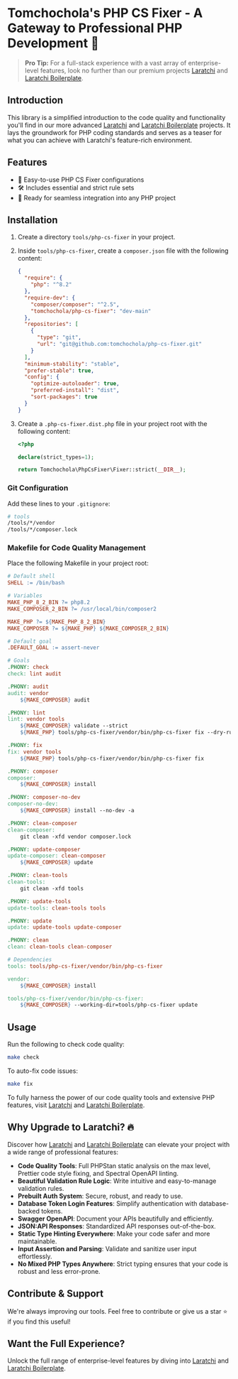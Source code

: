 # Tomchochola's PHP CS Fixer - A Gateway to Professional PHP Development 🚀

> **Pro Tip:** For a full-stack experience with a vast array of enterprise-level features, look no further than our premium projects [Laratchi](https://github.com/tomchochola/laratchi) and [Laratchi Boilerplate](https://github.com/tomchochola/laratchi-boilerplate).

## Introduction

This library is a simplified introduction to the code quality and functionality you'll find in our more advanced [Laratchi](https://github.com/tomchochola/laratchi) and [Laratchi Boilerplate](https://github.com/tomchochola/laratchi-boilerplate) projects. It lays the groundwork for PHP coding standards and serves as a teaser for what you can achieve with Laratchi's feature-rich environment.

## Features

- 🎯 Easy-to-use PHP CS Fixer configurations
- 🛠️ Includes essential and strict rule sets
- 🚀 Ready for seamless integration into any PHP project

## Installation

1. Create a directory `tools/php-cs-fixer` in your project.
2. Inside `tools/php-cs-fixer`, create a `composer.json` file with the following content:

   ```json
   {
     "require": {
       "php": "^8.2"
     },
     "require-dev": {
       "composer/composer": "^2.5",
       "tomchochola/php-cs-fixer": "dev-main"
     },
     "repositories": [
       {
         "type": "git",
         "url": "git@github.com:tomchochola/php-cs-fixer.git"
       }
     ],
     "minimum-stability": "stable",
     "prefer-stable": true,
     "config": {
       "optimize-autoloader": true,
       "preferred-install": "dist",
       "sort-packages": true
     }
   }
   ```

3. Create a `.php-cs-fixer.dist.php` file in your project root with the following content:

   ```php
   <?php

   declare(strict_types=1);

   return Tomchochola\PhpCsFixer\Fixer::strict(__DIR__);
   ```

### Git Configuration

Add these lines to your `.gitignore`:

```bash
# tools
/tools/*/vendor
/tools/*/composer.lock
```

### Makefile for Code Quality Management

Place the following Makefile in your project root:

```makefile
# Default shell
SHELL := /bin/bash

# Variables
MAKE_PHP_8_2_BIN ?= php8.2
MAKE_COMPOSER_2_BIN ?= /usr/local/bin/composer2

MAKE_PHP ?= ${MAKE_PHP_8_2_BIN}
MAKE_COMPOSER ?= ${MAKE_PHP} ${MAKE_COMPOSER_2_BIN}

# Default goal
.DEFAULT_GOAL := assert-never

# Goals
.PHONY: check
check: lint audit

.PHONY: audit
audit: vendor
	${MAKE_COMPOSER} audit

.PHONY: lint
lint: vendor tools
	${MAKE_COMPOSER} validate --strict
	${MAKE_PHP} tools/php-cs-fixer/vendor/bin/php-cs-fixer fix --dry-run --diff

.PHONY: fix
fix: vendor tools
	${MAKE_PHP} tools/php-cs-fixer/vendor/bin/php-cs-fixer fix

.PHONY: composer
composer:
	${MAKE_COMPOSER} install

.PHONY: composer-no-dev
composer-no-dev:
	${MAKE_COMPOSER} install --no-dev -a

.PHONY: clean-composer
clean-composer:
	git clean -xfd vendor composer.lock

.PHONY: update-composer
update-composer: clean-composer
	${MAKE_COMPOSER} update

.PHONY: clean-tools
clean-tools:
	git clean -xfd tools

.PHONY: update-tools
update-tools: clean-tools tools

.PHONY: update
update: update-tools update-composer

.PHONY: clean
clean: clean-tools clean-composer

# Dependencies
tools: tools/php-cs-fixer/vendor/bin/php-cs-fixer

vendor:
	${MAKE_COMPOSER} install

tools/php-cs-fixer/vendor/bin/php-cs-fixer:
	${MAKE_COMPOSER} --working-dir=tools/php-cs-fixer update
```

## Usage

Run the following to check code quality:

```bash
make check
```

To auto-fix code issues:

```bash
make fix
```

To fully harness the power of our code quality tools and extensive PHP features, visit [Laratchi](https://github.com/tomchochola/laratchi) and [Laratchi Boilerplate](https://github.com/tomchochola/laratchi-boilerplate).

## Why Upgrade to Laratchi? 🔥

Discover how [Laratchi](https://github.com/tomchochola/laratchi) and [Laratchi Boilerplate](https://github.com/tomchochola/laratchi-boilerplate) can elevate your project with a wide range of professional features:

- **Code Quality Tools**: Full PHPStan static analysis on the max level, Prettier code style fixing, and Spectral OpenAPI linting.
- **Beautiful Validation Rule Logic**: Write intuitive and easy-to-manage validation rules.
- **Prebuilt Auth System**: Secure, robust, and ready to use.
- **Database Token Login Features**: Simplify authentication with database-backed tokens.
- **Swagger OpenAPI**: Document your APIs beautifully and efficiently.
- **JSON:API Responses**: Standardized API responses out-of-the-box.
- **Static Type Hinting Everywhere**: Make your code safer and more maintainable.
- **Input Assertion and Parsing**: Validate and sanitize user input effortlessly.
- **No Mixed PHP Types Anywhere**: Strict typing ensures that your code is robust and less error-prone.

## Contribute & Support

We're always improving our tools. Feel free to contribute or give us a star ⭐ if you find this useful!

## Want the Full Experience?

Unlock the full range of enterprise-level features by diving into [Laratchi](https://github.com/tomchochola/laratchi) and [Laratchi Boilerplate](https://github.com/tomchochola/laratchi-boilerplate).
